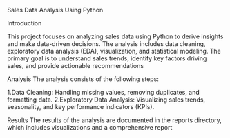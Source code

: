 Sales Data Analysis Using Python

Introduction

This project focuses on analyzing sales data using Python to derive insights and make data-driven decisions. The analysis includes data cleaning, exploratory data analysis (EDA), visualization, and statistical modeling. The primary goal is to understand sales trends, identify key factors driving sales, and provide actionable recommendations

Analysis
The analysis consists of the following steps:

1.Data Cleaning: Handling missing values, removing duplicates, and formatting data.
2.Exploratory Data Analysis: Visualizing sales trends, seasonality, and key performance indicators (KPIs).

Results
The results of the analysis are documented in the reports directory, which includes visualizations and a comprehensive report
